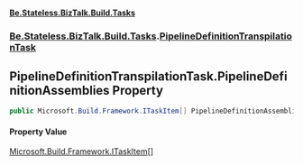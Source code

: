 #### [Be.Stateless.BizTalk.Build.Tasks](README.md 'README')
### [Be.Stateless.BizTalk.Build.Tasks](Be.Stateless.BizTalk.Build.Tasks.md 'Be.Stateless.BizTalk.Build.Tasks').[PipelineDefinitionTranspilationTask](PipelineDefinitionTranspilationTask.md 'Be.Stateless.BizTalk.Build.Tasks.PipelineDefinitionTranspilationTask')

## PipelineDefinitionTranspilationTask.PipelineDefinitionAssemblies Property

```csharp
public Microsoft.Build.Framework.ITaskItem[] PipelineDefinitionAssemblies { get; set; }
```

#### Property Value
[Microsoft.Build.Framework.ITaskItem](https://docs.microsoft.com/en-us/dotnet/api/Microsoft.Build.Framework.ITaskItem 'Microsoft.Build.Framework.ITaskItem')[[]](https://docs.microsoft.com/en-us/dotnet/api/System.Array 'System.Array')